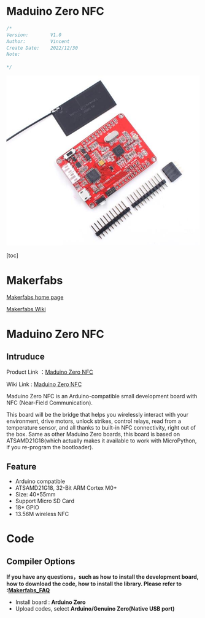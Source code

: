 # Maduino Zero NFC
```c++
/*
Version:		V1.0
Author:			Vincent
Create Date:	2022/12/30
Note:
	
*/
```
![](md_pic/main.jpg)


[toc]

# Makerfabs

[Makerfabs home page](https://www.makerfabs.com/)

[Makerfabs Wiki](https://wiki.makerfabs.com/)

# Maduino Zero NFC
## Intruduce

Product Link ：[Maduino Zero NFC](https://www.makerfabs.com/maduino-zero-nfc.html) 

Wiki Link : [Maduino Zero NFC](https://wiki.makerfabs.com/Maduino_Zero_NFC.html) 



Maduino Zero NFC is an Arduino-compatible small development board with NFC (Near-Field Communication).

This board will be the bridge that helps you wirelessly interact with your environment, drive motors, unlock strikes, control relays, read from a temperature sensor, and all thanks to built-in NFC connectivity, right out of the box. Same as other Maduino Zero boards, this board is based on ATSAMD21G18(which actually makes it available to work with MicroPython, if you re-program the bootloader).


## Feature

- Arduino compatible
- ATSAMD21G18, 32-Bit ARM Cortex M0+
- Size: 40*55mm
- Support Micro SD Card
- 18* GPIO
- 13.56M wireless NFC



# Code

## Compiler Options

**If you have any questions，such as how to install the development board, how to download the code, how to install the library. Please refer to :[Makerfabs_FAQ](https://github.com/Makerfabs/Makerfabs_FAQ)**

- Install board : **Arduino Zero**
- Upload codes, select **Arduino/Genuino Zero(Native USB port)** 
